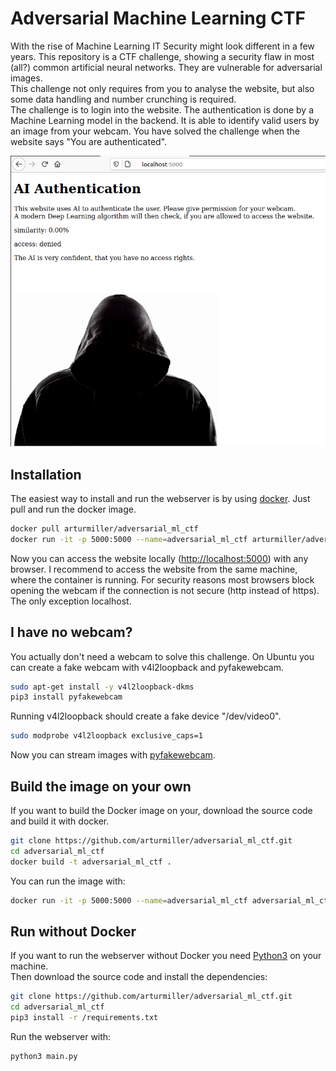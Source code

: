 # Adversarial Machine Learning CTF

With the rise of Machine Learning IT Security might look different in a few years. This repository is a CTF challenge, showing a security flaw in most (all?) common artificial neural networks. They are vulnerable for adversarial images.  
This challenge not only requires from you to analyse the website, but also some data handling and number crunching is required.  
The challenge is to login into the website. The authentication is done by a Machine Learning model in the backend. It is able to identify valid users by an image from your webcam. You have solved the challenge when the website says "You are authenticated".  

![Website](https://raw.githubusercontent.com/arturmiller/adversarial_ml_ctf/master/images/website.png)

## Installation
The easiest way to install and run the webserver is by using [docker](https://docs.docker.com/get-docker/). Just pull and run the docker image.
```bash
docker pull arturmiller/adversarial_ml_ctf
docker run -it -p 5000:5000 --name=adversarial_ml_ctf arturmiller/adversarial_ml_ctf
```

Now you can access the website locally ([http://localhost:5000](http://localhost:5000)) with any browser.
I recommend to access the website from the same machine, where the container is running. For security reasons most browsers block opening the webcam if the connection is not secure (http instead of https). The only exception localhost.

## I have no webcam?
You actually don't need a webcam to solve this challenge. On Ubuntu you can create a fake webcam with v4l2loopback and pyfakewebcam.

```bash
sudo apt-get install -y v4l2loopback-dkms
pip3 install pyfakewebcam
```

Running v4l2loopback should create a fake device "/dev/video0".
```bash
sudo modprobe v4l2loopback exclusive_caps=1
```

Now you can stream images with [pyfakewebcam](https://github.com/jremmons/pyfakewebcam#usage).

## Build the image on your own
If you want to build the Docker image on your, download the source code and build it with docker.
```bash
git clone https://github.com/arturmiller/adversarial_ml_ctf.git
cd adversarial_ml_ctf
docker build -t adversarial_ml_ctf .
```

You can run the image with:
```bash
docker run -it -p 5000:5000 --name=adversarial_ml_ctf adversarial_ml_ctf
```

## Run without Docker
If you want to run the webserver without Docker you need [Python3](https://wiki.python.org/moin/BeginnersGuide/Download) on your machine.  
Then download the source code and install the dependencies:

```bash
git clone https://github.com/arturmiller/adversarial_ml_ctf.git
cd adversarial_ml_ctf
pip3 install -r /requirements.txt
```

Run the webserver with:
```bash
python3 main.py
```
